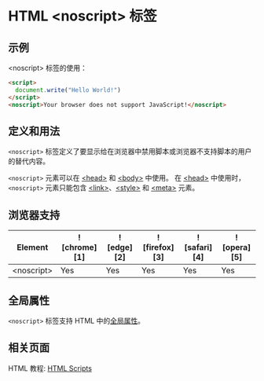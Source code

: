 HTML \<noscript> 标签
===

## 示例

\<noscript> 标签的使用：

```html idoc:preview:iframe
<script>
  document.write("Hello World!")
</script>
<noscript>Your browser does not support JavaScript!</noscript>
```

## 定义和用法

`<noscript>` 标签定义了要显示给在浏览器中禁用脚本或浏览器不支持脚本的用户的替代内容。

`<noscript>` 元素可以在 [\<head>](./head.md) 和 [\<body>](./body.md) 中使用。 在 [\<head>](./head.md) 中使用时，`<noscript>` 元素只能包含 [\<link>](./link.md)、[\<style>](./style.md) 和 [\<meta>](./meta.md) 元素。

## 浏览器支持

| Element | ![chrome][1] | ![edge][2] | ![firefox][3] | ![safari][4] | ![opera][5] |
| ------- | --- | --- | --- | --- | --- |
| \<noscript> | Yes | Yes | Yes | Yes | Yes |

## 全局属性

`<noscript>` 标签支持 HTML 中的[全局属性](../reference/standardattributes.md)。


## 相关页面

HTML 教程: [HTML Scripts](../tutorial/scripts.md)
